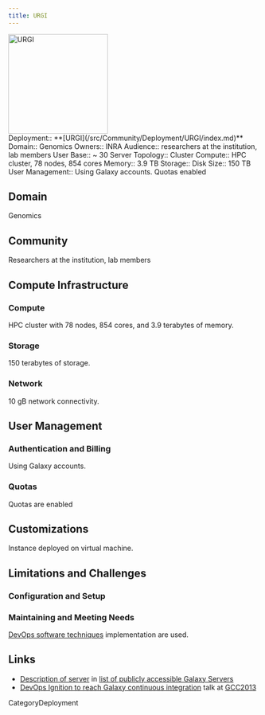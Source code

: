 ```yaml
---
title: URGI
---
```

<div class='center'>
<a href='https://urgi.versailles.inra.fr/'><img src="/src/Images/Logos/URGILogo.png" alt="URGI" height="200" /></a>
</div>



<div class='deploymentbox'>
 Deployment:: **[URGI](/src/Community/Deployment/URGI/index.md)**
 Domain:: Genomics
 Owners:: INRA
 Audience:: researchers at the institution, lab members
 User Base:: ~ 30
 Server Topology:: Cluster
 Compute:: HPC cluster, 78 nodes, 854 cores
 Memory:: 3.9 TB
 Storage:: 
 Disk Size:: 150 TB
 User Management:: Using Galaxy accounts.  Quotas enabled
</div>

## Domain

Genomics

## Community

Researchers at the institution, lab members

## Compute Infrastructure

### Compute

HPC cluster with 78 nodes, 854 cores, and 3.9 terabytes of memory.

### Storage

150 terabytes of storage.

### Network

10 gB network connectivity.

## User Management

### Authentication and Billing

Using Galaxy accounts.

### Quotas

Quotas are enabled

## Customizations

Instance deployed on virtual machine.

## Limitations and Challenges

### Configuration and Setup

### Maintaining and Meeting Needs

[DevOps software techniques](/src/Events/GCC2013/Abstracts/Talks/index.md#devops-ignition-to-reach-galaxy-continuous-integration) implementation are used.

## Links

* [Description of server](/src/PublicGalaxyServers/index.md#inra-urgi) in [list of publicly accessible Galaxy Servers](/src/PublicGalaxyServers/index.md)
* [DevOps Ignition to reach Galaxy continuous integration](/src/Events/GCC2013/Abstracts/Talks/index.md#devops-ignition-to-reach-galaxy-continuous-integration) talk at [GCC2013](/src/Events/GCC2013/index.md)

CategoryDeployment

